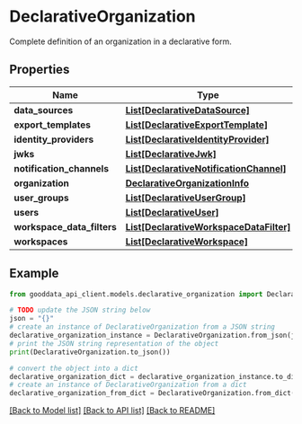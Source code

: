 # DeclarativeOrganization

Complete definition of an organization in a declarative form.

## Properties

Name | Type | Description | Notes
------------ | ------------- | ------------- | -------------
**data_sources** | [**List[DeclarativeDataSource]**](DeclarativeDataSource.md) |  | [optional] 
**export_templates** | [**List[DeclarativeExportTemplate]**](DeclarativeExportTemplate.md) |  | [optional] 
**identity_providers** | [**List[DeclarativeIdentityProvider]**](DeclarativeIdentityProvider.md) |  | [optional] 
**jwks** | [**List[DeclarativeJwk]**](DeclarativeJwk.md) |  | [optional] 
**notification_channels** | [**List[DeclarativeNotificationChannel]**](DeclarativeNotificationChannel.md) |  | [optional] 
**organization** | [**DeclarativeOrganizationInfo**](DeclarativeOrganizationInfo.md) |  | 
**user_groups** | [**List[DeclarativeUserGroup]**](DeclarativeUserGroup.md) |  | [optional] 
**users** | [**List[DeclarativeUser]**](DeclarativeUser.md) |  | [optional] 
**workspace_data_filters** | [**List[DeclarativeWorkspaceDataFilter]**](DeclarativeWorkspaceDataFilter.md) |  | [optional] 
**workspaces** | [**List[DeclarativeWorkspace]**](DeclarativeWorkspace.md) |  | [optional] 

## Example

```python
from gooddata_api_client.models.declarative_organization import DeclarativeOrganization

# TODO update the JSON string below
json = "{}"
# create an instance of DeclarativeOrganization from a JSON string
declarative_organization_instance = DeclarativeOrganization.from_json(json)
# print the JSON string representation of the object
print(DeclarativeOrganization.to_json())

# convert the object into a dict
declarative_organization_dict = declarative_organization_instance.to_dict()
# create an instance of DeclarativeOrganization from a dict
declarative_organization_from_dict = DeclarativeOrganization.from_dict(declarative_organization_dict)
```
[[Back to Model list]](../README.md#documentation-for-models) [[Back to API list]](../README.md#documentation-for-api-endpoints) [[Back to README]](../README.md)


